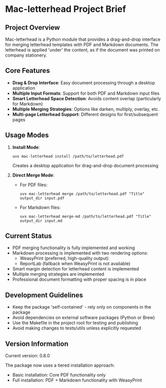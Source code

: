 # Mac-letterhead Project Brief

## Project Overview

Mac-letterhead is a Python module that provides a drag-and-drop interface for merging letterhead templates with PDF and Markdown documents. The letterhead is applied 'under' the content, as if the document was printed on company stationery.

## Core Features

- **Drag & Drop Interface**: Easy document processing through a desktop application
- **Multiple Input Formats**: Support for both PDF and Markdown input files
- **Smart Letterhead Space Detection**: Avoids content overlap (particularly for Markdown)
- **Multiple Merging Strategies**: Options like darken, multiply, overlay, etc.
- **Multi-page Letterhead Support**: Different designs for first/subsequent pages

## Usage Modes

1. **Install Mode**:
   ```
   uvx mac-letterhead install /path/to/letterhead.pdf
   ```
   Creates a desktop application for drag-and-drop document processing

2. **Direct Merge Mode**:
   - For PDF files:
     ```
     uvx mac-letterhead merge /path/to/letterhead.pdf "Title" output_dir input.pdf
     ```
   - For Markdown files:
     ```
     uvx mac-letterhead merge-md /path/to/letterhead.pdf "Title" output_dir input.md
     ```

## Current Status

- PDF merging functionality is fully implemented and working
- Markdown processing is implemented with two rendering options:
  - WeasyPrint (preferred, high-quality output)
  - ReportLab (fallback when WeasyPrint is not available)
- Smart margin detection for letterhead content is implemented
- Multiple merging strategies are implemented
- Professional document formatting with proper spacing is in place

## Development Guidelines

- Keep the package 'self-contained' - rely only on components in the package
- Avoid dependencies on external software packages (Python or Brew)
- Use the Makefile in the project root for testing and publishing
- Avoid making changes to tests/utils unless explicitly requested

## Version Information

Current version: 0.8.0

The package now uses a tiered installation approach:
- Basic installation: Core PDF functionality only
- Full installation: PDF + Markdown functionality with WeasyPrint
